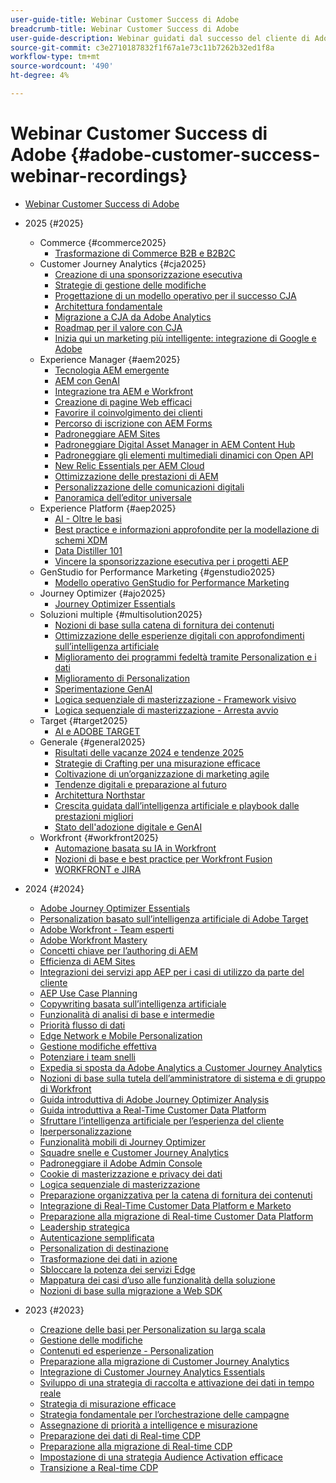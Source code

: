 ```yaml
---
user-guide-title: Webinar Customer Success di Adobe
breadcrumb-title: Webinar Customer Success di Adobe
user-guide-description: Webinar guidati dal successo del cliente di Adobe, progettati per aiutarti a ottimizzare il tuo investimento in Adobe Experience Cloud. Ottieni informazioni preziose per massimizzare il valore e aumentare l’adozione delle soluzioni Adobe.
source-git-commit: c3e2710187832f1f67a1e73c11b7262b32ed1f8a
workflow-type: tm+mt
source-wordcount: '490'
ht-degree: 4%

---
```



# Webinar Customer Success di Adobe {#adobe-customer-success-webinar-recordings}

+ [Webinar Customer Success di Adobe](overview.md)
+ 2025 {#2025}
   + Commerce {#commerce2025}
      + [Trasformazione di Commerce B2B e B2B2C](2025/transforming-b2b-commerce.md)
   + Customer Journey Analytics {#cja2025}
      + [Creazione di una sponsorizzazione esecutiva](2025/cja-success.md)
      + [Strategie di gestione delle modifiche](2025/cja-adoption.md)
      + [Progettazione di un modello operativo per il successo CJA](2025/cja-operating-model.md)
      + [Architettura fondamentale](2025/cja-vision.md)
      + [Migrazione a CJA da Adobe Analytics](2025/analytics-to-cja-migration.md)
      + [Roadmap per il valore con CJA](2025/roadmap-to-value-cja.md)
      + [Inizia qui un marketing più intelligente: integrazione di Google e Adobe](2025/smarter-marketing-starts-here-integrating-google-and-adobe.md)
   + Experience Manager {#aem2025}
      + [Tecnologia AEM emergente](2025/personalized-experiences-aem.md)
      + [AEM con GenAI](2025/aem-genai.md)
      + [Integrazione tra AEM e Workfront](2025/aem-workfront-integration.md)
      + [Creazione di pagine Web efficaci](2025/build-effective-web-pages.md)
      + [Favorire il coinvolgimento dei clienti](2025/driving-customer-engagement.md)
      + [Percorso di iscrizione con AEM Forms](2025/payer-enrollment-journey.md)
      + [Padroneggiare AEM Sites](2025/mastering-aem-sites.md)
      + [Padroneggiare Digital Asset Manager in AEM Content Hub](2025/mastering-dam-aem-content-hub.md)
      + [Padroneggiare gli elementi multimediali dinamici con Open API](2025/dynamic-media-open-ai.md)
      + [New Relic Essentials per AEM Cloud](2025/new-relic-essentials-aem-cloud.md)
      + [Ottimizzazione delle prestazioni di AEM](2025/optimize-aem-performance.md)
      + [Personalizzazione delle comunicazioni digitali](2025/personalize-digital-communications.md)
      + [Panoramica dell’editor universale](2025/modern-aem-authoring.md)
   + Experience Platform {#aep2025}
      + [AI - Oltre le basi](2025/ai-beyond-basics.md)
      + [Best practice e informazioni approfondite per la modellazione di schemi XDM](2025/model-xdm-schemas.md)
      + [Data Distiller 101](2025/data-distiller-101.md)
      + [Vincere la sponsorizzazione esecutiva per i progetti AEP](2025/exec-sponsorship-aep-projects.md)
   + GenStudio for Performance Marketing {#genstudio2025}
      + [Modello operativo GenStudio for Performance Marketing](2025/genstudio-for-performance-marketing-operating-model.md)
   + Journey Optimizer {#ajo2025}
      + [Journey Optimizer Essentials](2025/journey-optimizer-essentials.md)
   + Soluzioni multiple {#multisolution2025}
      + [Nozioni di base sulla catena di fornitura dei contenuti](2025/content-supply-chain-basics.md)
      + [Ottimizzazione delle esperienze digitali con approfondimenti sull’intelligenza artificiale](2025/accelerating-digital-experience-optimization.md)
      + [Miglioramento dei programmi fedeltà tramite Personalization e i dati](2025/enhance-loyalty-programs.md)
      + [Miglioramento di Personalization](2025/enhancing-personalization.md)
      + [Sperimentazione GenAI](2025/gen-ai-experimentation.md)
      + [Logica sequenziale di masterizzazione - Framework visivo](2025/mastering-sequential-logic.md)
      + [Logica sequenziale di masterizzazione - Arresta avvio](2025/sequential-logic-start-stop.md)
   + Target {#target2025}
      + [AI e ADOBE TARGET](2025/ai-adobe-target.md)
   + Generale {#general2025}
      + [Risultati delle vacanze 2024 e tendenze 2025](2025/adobe-digital-insights.md)
      + [Strategie di Crafting per una misurazione efficace](2025/impactful-insights.md)
      + [Coltivazione di un’organizzazione di marketing agile](2025/agile-marketing-organization.md)
      + [Tendenze digitali e preparazione al futuro](2025/digital-trends-preparing-future.md)
      + [Architettura Northstar](2025/northstar-architecture.md)
      + [Crescita guidata dall’intelligenza artificiale e playbook dalle prestazioni migliori](2025/ai-driven-growth.md)
      + [Stato dell&#39;adozione digitale e GenAI](2025/state-of-digital-and-genai-adoption-webinar.md)
   + Workfront {#workfront2025}
      + [Automazione basata su IA in Workfront](2025/unlock-efficiency-ai-drive-automation-workfront.md)
      + [Nozioni di base e best practice per Workfront Fusion](2025/adobe-workfront-fusion-best-practices.md)
      + [WORKFRONT e JIRA](2025/workfront-and-jira.md)

+ 2024 {#2024}
   + [Adobe Journey Optimizer Essentials](2024/ajo-essentials.md)
   + [Personalization basato sull’intelligenza artificiale di Adobe Target](2024/ai-personalization.md)
   + [Adobe Workfront - Team esperti](2024/workfront-lean-teams.md)
   + [Adobe Workfront Mastery](2024/workfront-mastery.md)
   + [Concetti chiave per l’authoring di AEM](2024/aem-authoring-concepts.md)
   + [Efficienza di AEM Sites](2024/aem-sites-efficiencies.md)
   + [Integrazioni dei servizi app AEP per i casi di utilizzo da parte del cliente](2024/aep-apps-services-integrations.md)
   + [AEP Use Case Planning](2024/aep-use-case-planning.md)
   + [Copywriting basata sull’intelligenza artificiale](2024/ai-copywriting.md)
   + [Funzionalità di analisi di base e intermedie](2024/basic-to-intermediate-analysis-capabilities.md)
   + [Priorità flusso di dati](2024/data-stream-prioritization.md)
   + [Edge Network e Mobile Personalization](2024/edge-network-mobile-personalization.md)
   + [Gestione modifiche effettiva](2024/effective-change-management.md)
   + [Potenziare i team snelli](2024/empowering-lean-teams.md)
   + [Expedia si sposta da Adobe Analytics a Customer Journey Analytics](2024/expedia-aa-to-cja.md)
   + [Nozioni di base sulla tutela dell’amministratore di sistema e di gruppo di Workfront](2024/workfront-admin-guardianship.md)
   + [Guida introduttiva di Adobe Journey Optimizer Analysis](2024/getting-started-ajo-analysis.md)
   + [Guida introduttiva a Real-Time Customer Data Platform](2024/getting-started-rtcdp.md)
   + [Sfruttare l’intelligenza artificiale per l’esperienza del cliente](2024/ai-customer-experience.md)
   + [Iperpersonalizzazione](2024/hyperpersonalization.md)
   + [Funzionalità mobili di Journey Optimizer](2024/journey-optimizer-mobile-capabilities.md)
   + [Squadre snelle e Customer Journey Analytics](2024/lean-teams-cja.md)
   + [Padroneggiare il Adobe Admin Console](2024/adobe-admin-console.md)
   + [Cookie di masterizzazione e privacy dei dati](2024/mastering-cookies-data-privacy.md)
   + [Logica sequenziale di masterizzazione](2024/sequential-logic.md)
   + [Preparazione organizzativa per la catena di fornitura dei contenuti](2024/organizational-readiness-content-supply-chain.md)
   + [Integrazione di Real-Time Customer Data Platform e Marketo](2024/aep-marketo-integration.md)
   + [Preparazione alla migrazione di Real-time Customer Data Platform](2024/rtcdp-migration-readiness.md)
   + [Leadership strategica](2024/strategic-leadership.md)
   + [Autenticazione semplificata](2024/streamline-authentication.md)
   + [Personalization di destinazione](2024/target-personalization.md)
   + [Trasformazione dei dati in azione](2024/turning-data-into-action.md)
   + [Sbloccare la potenza dei servizi Edge](2024/edge-delivery-services.md)
   + [Mappatura dei casi d’uso alle funzionalità della soluzione](2024/use-case-mapping.md)
   + [Nozioni di base sulla migrazione a Web SDK](2024/web-sdk-migration.md)

+ 2023 {#2023}
   + [Creazione delle basi per Personalization su larga scala](2023/personalization-at-scale.md)
   + [Gestione delle modifiche](2023/change-management.md)
   + [Contenuti ed esperienze - Personalization](2023/content-experiences-personalization.md)
   + [Preparazione alla migrazione di Customer Journey Analytics](2023/cja-migration-readiness.md)
   + [Integrazione di Customer Journey Analytics Essentials](2023/cja-integration-essentials.md)
   + [Sviluppo di una strategia di raccolta e attivazione dei dati in tempo reale](2023/data-collection-activation-strategy.md)
   + [Strategia di misurazione efficace](2023/measurement-strategy.md)
   + [Strategia fondamentale per l’orchestrazione delle campagne](2023/foundational-strategy-campaign.md)
   + [Assegnazione di priorità a intelligence e misurazione](2023/intelligence-and-measurement.md)
   + [Preparazione dei dati di Real-time CDP](2023/rtcdp-migration-data-readiness.md)
   + [Preparazione alla migrazione di Real-time CDP](2023/rtcdp-migration-readiness.md)
   + [Impostazione di una strategia Audience Activation efficace](2023/audience-activation.md)
   + [Transizione a Real-time CDP](2023/aam-to-rtcdp.md)
